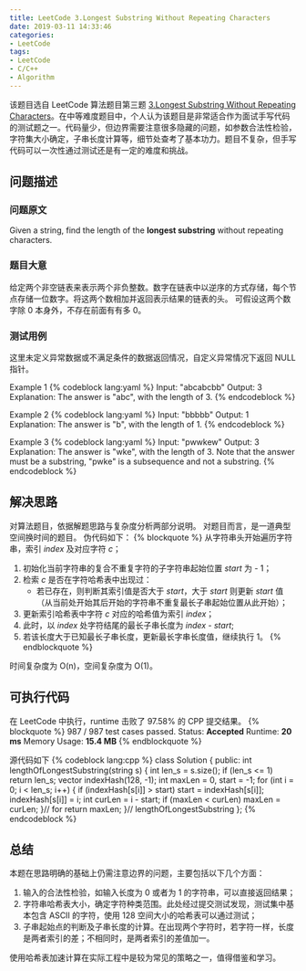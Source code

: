 ```yaml
---
title: LeetCode 3.Longest Substring Without Repeating Characters
date: 2019-03-11 14:33:46
categories:
- LeetCode
tags:
- LeetCode
- C/C++
- Algorithm
---
```


该题目选自 LeetCode 算法题目第三题 [3.Longest Substring Without Repeating Characters](https://leetcode.com/problems/longest-substring-without-repeating-characters/)。在中等难度题目中，个人认为该题目是非常适合作为面试手写代码的测试题之一。代码量少，但边界需要注意很多隐藏的问题，如参数合法性检验，字符集大小确定，子串长度计算等，细节处查考了基本功力。题目不复杂，但手写代码可以一次性通过测试还是有一定的难度和挑战。

<!--more-->
## <span id='1'> 问题描述 </span> ##

### 问题原文 ###
Given a string, find the length of the **longest substring** without repeating characters.

### 题目大意 ###
给定两个非空链表来表示两个非负整数。数字在链表中以逆序的方式存储，每个节点存储一位数字。将这两个数相加并返回表示结果的链表的头。
可假设这两个数字除 0 本身外，不存在前面有有多 0。

### 测试用例 ###
这里未定义异常数据或不满足条件的数据返回情况，自定义异常情况下返回 NULL 指针。

Example 1
{% codeblock lang:yaml %}
Input: "abcabcbb"
Output: 3 
Explanation: The answer is "abc", with the length of 3. 
{% endcodeblock %}

Example 2
{% codeblock lang:yaml %}
Input: "bbbbb"
Output: 1
Explanation: The answer is "b", with the length of 1.
{% endcodeblock %}

Example 3
{% codeblock lang:yaml %}
Input: "pwwkew"
Output: 3
Explanation: The answer is "wke", with the length of 3. 
Note that the answer must be a substring, "pwke" is a subsequence and not a substring.
{% endcodeblock %}

## 解决思路 ##
对算法题目，依据解题思路与复杂度分析两部分说明。
对题目而言，是一道典型空间换时间的题目。
伪代码如下：
{% blockquote %}
从字符串头开始遍历字符串，索引 *index* 及对应字符 *c*；
1. 初始化当前字符串的复合不重复字符的子字符串起始位置 *start* 为 - 1；
2. 检索 *c* 是否在字符哈希表中出现过：
    * 若已存在，则判断其索引值是否大于 *start*，大于 *start* 则更新 *start* 值（从当前处开始其后开始的字符串不重复最长子串起始位置从此开始）；
3. 更新索引哈希表中字符 *c* 对应的哈希值为索引 *index*；
4. 此时，以 *index* 处字符结尾的最长子串长度为 *index - start*;
5. 若该长度大于已知最长子串长度，更新最长字串长度值，继续执行 1。
{% endblockquote %}

时间复杂度为 O(n)，空间复杂度为 O(1)。

## 可执行代码 ##

在 LeetCode 中执行，runtime 击败了 97.58% 的 CPP 提交结果。
{% blockquote %}
987 / 987 test cases passed.
Status: **Accepted**
Runtime: **20 ms**
Memory Usage: **15.4 MB**
{% endblockquote %}

源代码如下
{% codeblock lang:cpp %}
class Solution {
public:
    int lengthOfLongestSubstring(string s) {
        int len_s = s.size();
        if (len_s <= 1) return len_s;
        vector<int> indexHash(128, -1);
        int maxLen = 0, start = -1;
        for (int i = 0; i < len_s; i++) {
            if (indexHash[s[i]] > start)
                start = indexHash[s[i]];
            indexHash[s[i]] = i;
            int curLen = i - start;
            if (maxLen < curLen) maxLen = curLen;
        }// for
        return maxLen;
    }// lengthOfLongestSubstring
};
{% endcodeblock %}

## 总结 ##
本题在思路明确的基础上仍需注意边界的问题，主要包括以下几个方面：
1. 输入的合法性检验，如输入长度为 0 或者为 1 的字符串，可以直接返回结果；
2. 字符串哈希表大小，确定字符种类范围。此处经过提交测试发现，测试集中基本包含 ASCII 的字符，使用 128 空间大小的哈希表可以通过测试；
3. 子串起始点的判断及子串长度的计算。在出现两个字符时，若字符一样，长度是两者索引的差；不相同时，是两者索引的差值加一。 

使用哈希表加速计算在实际工程中是较为常见的策略之一，值得借鉴和学习。
